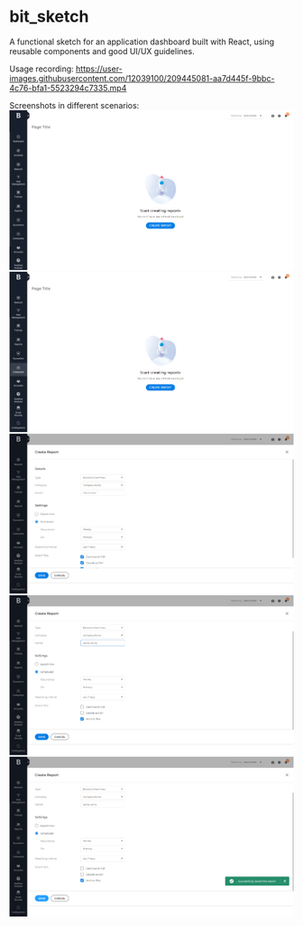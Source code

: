 # bit_sketch

A functional sketch for an application dashboard built with React, using reusable components and good UI/UX guidelines.

Usage recording:
https://user-images.githubusercontent.com/12039100/209445081-aa7d445f-9bbc-4c76-bfa1-5523294c7335.mp4

Screenshots in different scenarios:
![Screenshot_1](./captures/Screenshot_1.png)
![Screenshot_2](./captures/Screenshot_2.png)
![Screenshot_3](./captures/Screenshot_3.png)
![Screenshot_4](./captures/Screenshot_4.png)
![Screenshot_5](./captures/Screenshot_5.png)



